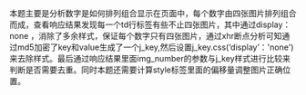 本题主要是分析数字是如何排列组合显示在页面中，每个数字由四张图片排列组合而成，查看响应结果发现每一个td行标签有些不止四张图片，其中通过display：none ，消除了多余样式，保证每个数字只有四张图片，通过xhr断点分析可知通过md5加密了key和value生成了一个j_key,然后设置j_key.css(‘display’：'none')来去除样式。最后通过响应结果里面img_number的参数与j_key样式进行比较来判断是否需要去重。同时本题还需要计算style标签里面的偏移量调整图片正确位置。


